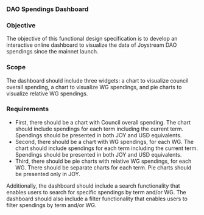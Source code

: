 ### DAO Spendings Dashboard 

### Objective
The objective of this functional design specification is to develop an interactive online dashboard to visualize the 
data of Joystream DAO spendings since the mainnet launch.

### Scope
The dashboard should include three widgets: a chart to visualize council overall spending, a chart to visualize WG 
spendings, and pie charts to visualize relative WG spendings.

### Requirements
- First, there should be a chart with Council overall spending. The chart should include spendings for each term including the current term. Spendings should be presented in both JOY and USD equivalents.
- Second, there should be a chart with WG spendings, for each WG. The chart should include spendings for each term including the current term. Spendings should be presented in both JOY and USD equivalents.
- Third, there should be pie charts with relative WG spendings, for each WG. There should be separate charts for each term. Pie charts should be presented only in JOY.

Additionally, the dashboard should include a search functionality that enables users to search for specific spendings by term and/or WG.
The dashboard should also include a filter functionality that enables users to filter spendings by term and/or WG.
